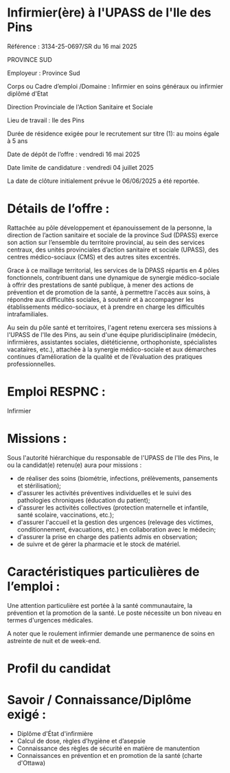 # Infirmier(ère) à l'UPASS de l'Ile des Pins

Référence : 3134-25-0697/SR du 16 mai 2025

PROVINCE SUD

Employeur : Province Sud

Corps ou Cadre d’emploi /Domaine : Infirmier en soins généraux ou infirmier diplômé d'Etat

Direction Provinciale de l'Action Sanitaire et Sociale

Lieu de travail : Ile des Pins

Durée de résidence exigée pour le recrutement sur titre (1): au moins égale à 5 ans

Date de dépôt de l’offre : vendredi 16 mai 2025

Date limite de candidature : vendredi 04 juillet 2025

La date de clôture initialement prévue le 06/06/2025 a été reportée.

# Détails de l’offre :

Rattachée au pôle développement et épanouissement de la personne, la direction de l’action sanitaire et sociale de la province Sud (DPASS) exerce son action sur l’ensemble du territoire provincial, au sein des services centraux, des unités provinciales d’action sanitaire et sociale (UPASS), des centres médico-sociaux (CMS) et des autres sites excentrés.

Grace à ce maillage territorial, les services de la DPASS répartis en 4 pôles fonctionnels, contribuent dans une dynamique de synergie médico-sociale à offrir des prestations de santé publique, à mener des actions de prévention et de promotion de la santé, à permettre l'accès aux soins, à répondre aux difficultés sociales, à soutenir et à accompagner les établissements médico-sociaux, et à prendre en charge les difficultés intrafamiliales.

Au sein du pôle santé et territoires, l'agent retenu exercera ses missions à l'UPASS de l'Ile des Pins, au sein d'une équipe pluridisciplinaire (médecin, infirmières, assistantes sociales, diététicienne, orthophoniste, spécialistes vacataires, etc.), attachée à la synergie médico-sociale et aux démarches continues d’amélioration de la qualité et de l’évaluation des pratiques professionnelles.

# Emploi RESPNC :

Infirmier

# Missions :

Sous l'autorité hiérarchique du responsable de l'UPASS de l'Ile des Pins, le ou la candidat(e) retenu(e) aura pour missions :

- de réaliser des soins (biométrie, infections, prélèvements, pansements et stérilisation);
- d'assurer les activités préventives individuelles et le suivi des pathologies chroniques (éducation du patient);
- d'assurer les activités collectives (protection maternelle et infantile, santé scolaire, vaccinations, etc.);
- d'assurer l'accueil et la gestion des urgences (relevage des victimes, conditionnement, évacuations, etc.) en collaboration avec le médecin;
- d'assurer la prise en charge des patients admis en observation;
- de suivre et de gérer la pharmacie et le stock de matériel.

# Caractéristiques particulières de l’emploi :

Une attention particulière est portée à la santé communautaire, la prévention et la promotion de la santé. Le poste nécessite un bon niveau en termes d'urgences médicales.

A noter que le roulement infirmier demande une permanence de soins en astreinte de nuit et de week-end.

# Profil du candidat

# Savoir / Connaissance/Diplôme exigé :

- Diplôme d'État d'infirmière
- Calcul de dose, règles d’hygiène et d’asepsie
- Connaissance des règles de sécurité en matière de manutention
- Connaissances en prévention et en promotion de la santé (charte d'Ottawa)